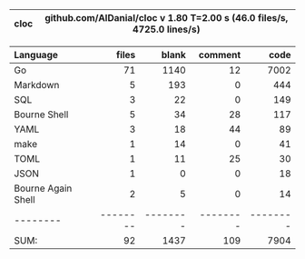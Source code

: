 
cloc|github.com/AlDanial/cloc v 1.80  T=2.00 s (46.0 files/s, 4725.0 lines/s)
--- | ---

Language|files|blank|comment|code
:-------|-------:|-------:|-------:|-------:
Go|71|1140|12|7002
Markdown|5|193|0|444
SQL|3|22|0|149
Bourne Shell|5|34|28|117
YAML|3|18|44|89
make|1|14|0|41
TOML|1|11|25|30
JSON|1|0|0|18
Bourne Again Shell|2|5|0|14
--------|--------|--------|--------|--------
SUM:|92|1437|109|7904
